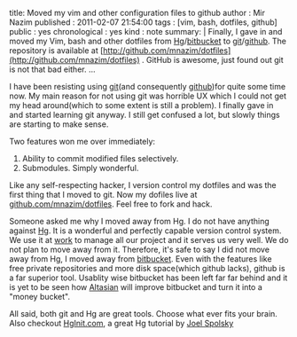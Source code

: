 title: Moved my vim and other configuration files to github
author : Mir Nazim
published : 2011-02-07 21:54:00
tags : [vim, bash, dotfiles, github]
public : yes
chronological : yes
kind : note
summary: |
    Finally, I gave in and moved my Vim, bash and other dotfiles from [Hg](http://bitbucket.org/)/[bitbucket](http://mercurial.selenic.com/) to [git](http://git-scm.com/)/[github](http://github.com). The repository is available at [http://github.com/mnazim/dotfiles](http://github.com/mnazim/dotfiles) . GitHub is awesome, just found out git is not that bad either.
...


I have been resisting using [git](http://git-scm.com/)(and consequently [github](http://github.com/mnazim/dotfiles))for quite some time now. My main reason for not using git was horrible UX which I could not get my head around(which to some extent is still a problem). I finally gave in and started learning git anyway. I still get confused a lot, but slowly things are starting to make sense. 

Two features won me over immediately: 

1. Ability to commit modified files selectively.
2. Submodules. Simply wonderful.

Like any self-respecting hacker, I version control my dotfiles and was the first thing that I moved to git. Now my dofiles live at [github.com/mnazim/dotfiles](http://github.com/mnazim/dotfiles). Feel free to fork and hack.

Someone asked me why I moved away from Hg. I do not have anything against [Hg](http://mercurial.selenic.com/). It is a wonderful and perfectly capable version control system. We use it at [work](http://ikraftsofte.com) to manage all our project and it serves us very well. We do not plan to move away from it. Therefore, it's safe to say I did not move away from Hg, I moved away from [bitbucket](http://bitbucket.org). Even with the features like free private repositories and  more disk space(which github lacks), github is a far superior tool. Usablity wise bitbucket has been left far far behind and it is yet to be seen how [Altasian](http://blog.bitbucket.org/2010/09/29/bitbucket-joins-atlassian/) will improve bitbucket and turn it into a "money bucket".

All said, both git and Hg are great tools. Choose what ever fits your brain. Also checkout [HgInit.com](http://hginit.com), a great Hg tutorial by [Joel Spolsky](http://joelonsoftware.com)
